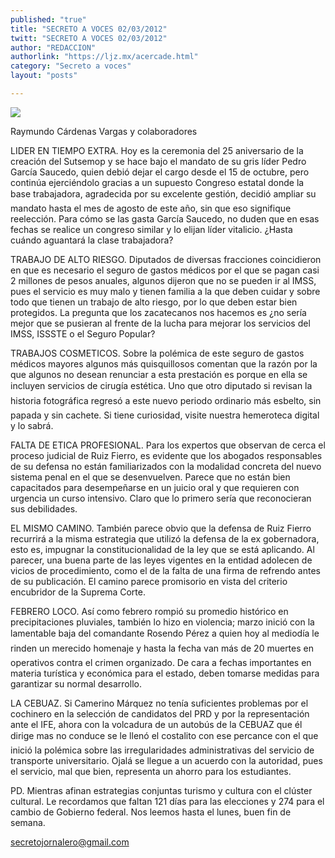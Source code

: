 ```yaml
---
published: "true"
title: "SECRETO A VOCES 02/03/2012"
twitt: "SECRETO A VOCES 02/03/2012"
author: "REDACCION"
authorlink: "https://ljz.mx/acercade.html"
category: "Secreto a voces"
layout: "posts"

---
```

![](http://i.imgur.com/DDclExsm.jpg)




  Raymundo Cárdenas Vargas y colaboradores



  LIDER EN TIEMPO EXTRA. Hoy es la ceremonia del 25 aniversario de la creación del Sutsemop y se hace bajo el mandato de su gris líder Pedro García Saucedo, quien debió dejar el cargo desde el 15 de octubre, pero continúa ejerciéndolo gracias a un supuesto Congreso estatal donde la base trabajadora, agradecida por su excelente gestión, decidió ampliar su mandato hasta el mes de agosto de este año, sin que eso signifique reelección. Para cómo se las gasta García Saucedo, no duden que en esas fechas se realice un congreso similar y lo elijan líder vitalicio. ¿Hasta cuándo aguantará la clase trabajadora?



  TRABAJO DE ALTO RIESGO. Diputados de diversas fracciones coincidieron en que es necesario el seguro de gastos médicos por el que se pagan casi 2 millones de pesos anuales, algunos dijeron que no se pueden ir al IMSS, pues el servicio es muy malo y tienen familia a la que deben cuidar y sobre todo que tienen un trabajo de alto riesgo, por lo que deben estar bien protegidos. La pregunta que los zacatecanos nos hacemos es ¿no sería mejor que se pusieran al frente de la lucha para mejorar los servicios del IMSS, ISSSTE o el Seguro Popular?



  TRABAJOS COSMETICOS. Sobre la polémica de este seguro de gastos médicos mayores algunos más quisquillosos comentan que la razón por la que algunos no desean renunciar a esta prestación es porque en ella se incluyen servicios de cirugía estética. Uno que otro diputado si revisan la historia fotográfica regresó a este nuevo periodo ordinario más esbelto, sin papada y sin cachete. Si tiene curiosidad, visite nuestra hemeroteca digital y lo sabrá.



  FALTA DE ETICA PROFESIONAL. Para los expertos que observan de cerca el proceso judicial de Ruiz Fierro, es evidente que los abogados responsables de su defensa no están familiarizados con la modalidad concreta del nuevo sistema penal en el que se desenvuelven. Parece que no están bien capacitados para desempeñarse en un juicio oral y que requieren con urgencia un curso intensivo. Claro que lo primero sería que reconocieran sus debilidades.



  EL MISMO CAMINO. También parece obvio que la defensa de Ruiz Fierro recurrirá a la misma estrategia que utilizó la defensa de la ex gobernadora, esto es, impugnar la constitucionalidad de la ley que se está aplicando. Al parecer, una buena parte de las leyes vigentes en la entidad adolecen de vicios de procedimiento, como el de la falta de una firma de refrendo antes de su publicación. El camino parece promisorio en vista del criterio encubridor de la Suprema Corte.



  FEBRERO LOCO. Así como febrero rompió su promedio histórico en precipitaciones pluviales, también lo hizo en violencia; marzo inició con la lamentable baja del comandante Rosendo Pérez a quien hoy al mediodía le rinden un merecido homenaje y hasta la fecha van más de 20 muertes en operativos contra el crimen organizado. De cara a fechas importantes en materia turística y económica para el estado, deben tomarse medidas para garantizar su normal desarrollo.



  LA CEBUAZ. Si Camerino Márquez no tenía suficientes problemas por el cochinero en la selección de candidatos del PRD y por la representación ante el IFE, ahora con la volcadura de un autobús de la CEBUAZ que él dirige mas no conduce se le llenó el costalito con ese percance con el que inició la polémica sobre las irregularidades administrativas del servicio de transporte universitario. Ojalá se llegue a un acuerdo con la autoridad, pues el servicio, mal que bien, representa un ahorro para los estudiantes.



  PD. Mientras afinan estrategias conjuntas turismo y cultura con el clúster cultural. Le recordamos que faltan 121 días para las elecciones y 274 para el cambio de Gobierno federal. Nos leemos hasta el lunes, buen fin de semana.



   



  secretojornalero@gmail.com



   

